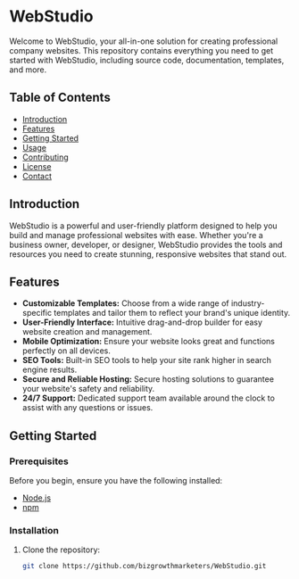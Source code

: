 # WebStudio

Welcome to WebStudio, your all-in-one solution for creating professional company websites. This repository contains everything you need to get started with WebStudio, including source code, documentation, templates, and more.

## Table of Contents

- [Introduction](#introduction)
- [Features](#features)
- [Getting Started](#getting-started)
- [Usage](#usage)
- [Contributing](#contributing)
- [License](#license)
- [Contact](#contact)

## Introduction

WebStudio is a powerful and user-friendly platform designed to help you build and manage professional websites with ease. Whether you're a business owner, developer, or designer, WebStudio provides the tools and resources you need to create stunning, responsive websites that stand out.

## Features

- **Customizable Templates:** Choose from a wide range of industry-specific templates and tailor them to reflect your brand's unique identity.
- **User-Friendly Interface:** Intuitive drag-and-drop builder for easy website creation and management.
- **Mobile Optimization:** Ensure your website looks great and functions perfectly on all devices.
- **SEO Tools:** Built-in SEO tools to help your site rank higher in search engine results.
- **Secure and Reliable Hosting:** Secure hosting solutions to guarantee your website's safety and reliability.
- **24/7 Support:** Dedicated support team available around the clock to assist with any questions or issues.

## Getting Started

### Prerequisites

Before you begin, ensure you have the following installed:

- [Node.js](https://nodejs.org/)
- [npm](https://www.npmjs.com/)

### Installation

1. Clone the repository:

   ```sh
   git clone https://github.com/bizgrowthmarketers/WebStudio.git
